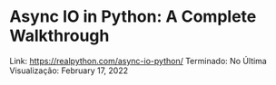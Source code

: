 # Async IO in Python: A Complete Walkthrough

Link: https://realpython.com/async-io-python/
Terminado: No
Última Visualização: February 17, 2022
